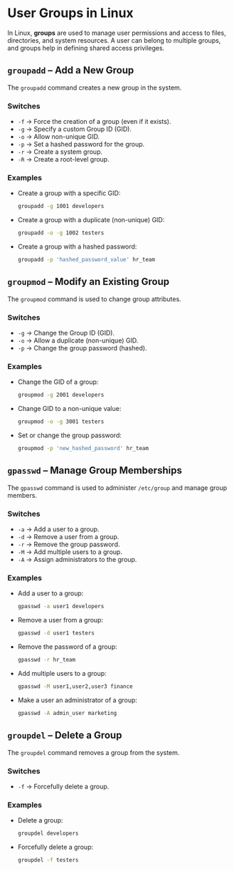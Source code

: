 # **User Groups in Linux**  

In Linux, **groups** are used to manage user permissions and access to files, directories, and system resources. A user can belong to multiple groups, and groups help in defining shared access privileges.  



## **`groupadd`** – Add a New Group  

The `groupadd` command creates a new group in the system.  

### **Switches**  
- `-f` → Force the creation of a group (even if it exists).  
- `-g` → Specify a custom Group ID (GID).  
- `-o` → Allow non-unique GID.  
- `-p` → Set a hashed password for the group.  
- `-r` → Create a system group.  
- `-R` → Create a root-level group.  

### **Examples**  
- Create a group with a specific GID:  
  ```bash
  groupadd -g 1001 developers
  ```
- Create a group with a duplicate (non-unique) GID:  
  ```bash
  groupadd -o -g 1002 testers
  ```
- Create a group with a hashed password:  
  ```bash
  groupadd -p 'hashed_password_value' hr_team
  ```

## **`groupmod`** – Modify an Existing Group  

The `groupmod` command is used to change group attributes.  

### **Switches**  
- `-g` → Change the Group ID (GID).  
- `-o` → Allow a duplicate (non-unique) GID.  
- `-p` → Change the group password (hashed).  

### **Examples**  
- Change the GID of a group:  
  ```bash
  groupmod -g 2001 developers
  ```
- Change GID to a non-unique value:  
  ```bash
  groupmod -o -g 3001 testers
  ```
- Set or change the group password:  
  ```bash
  groupmod -p 'new_hashed_password' hr_team
  ```

## **`gpasswd`** – Manage Group Memberships  

The `gpasswd` command is used to administer `/etc/group` and manage group members.  

### **Switches**  
- `-a` → Add a user to a group.  
- `-d` → Remove a user from a group.  
- `-r` → Remove the group password.  
- `-M` → Add multiple users to a group.  
- `-A` → Assign administrators to the group.  

### **Examples**  
- Add a user to a group:  
  ```bash
  gpasswd -a user1 developers
  ```
- Remove a user from a group:  
  ```bash
  gpasswd -d user1 testers
  ```
- Remove the password of a group:  
  ```bash
  gpasswd -r hr_team
  ```
- Add multiple users to a group:  
  ```bash
  gpasswd -M user1,user2,user3 finance
  ```
- Make a user an administrator of a group:  
  ```bash
  gpasswd -A admin_user marketing
  ```

## **`groupdel`** – Delete a Group  

The `groupdel` command removes a group from the system.  

### **Switches**  
- `-f` → Forcefully delete a group.  

### **Examples**  
- Delete a group:  
  ```bash
  groupdel developers
  ```
- Forcefully delete a group:  
  ```bash
  groupdel -f testers
  ```